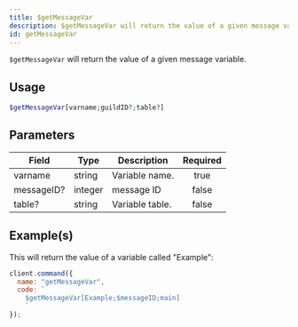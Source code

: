 ```yaml
---
title: $getMessageVar
description: $getMessageVar will return the value of a given message variable.
id: getMessageVar
---
```


`$getMessageVar` will return the value of a given message variable.

## Usage

```php
$getMessageVar[varname;guildID?;table?]
```

## Parameters

| Field      | Type    | Description     | Required |
| ---------- | ------- | --------------- | :------: |
| varname    | string  | Variable name.  |   true   |
| messageID? | integer | message ID      |  false   |
| table?     | string  | Variable table. |  false   |

## Example(s)

This will return the value of a variable called "Example":

```javascript
client.command({
  name: "getMessageVar",
  code: `
    $getMessageVar[Example;$messageID;main]
    `
});
```
